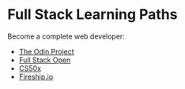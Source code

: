# Full Stack Learning Paths

Become a complete web developer:

- [The Odin Project](https://www.theodinproject.com)
- [Full Stack Open](https://fullstackopen.com)
- [CS50x](https://cs50.harvard.edu/x/)
- [Fireship.io](https://fireship.io)
